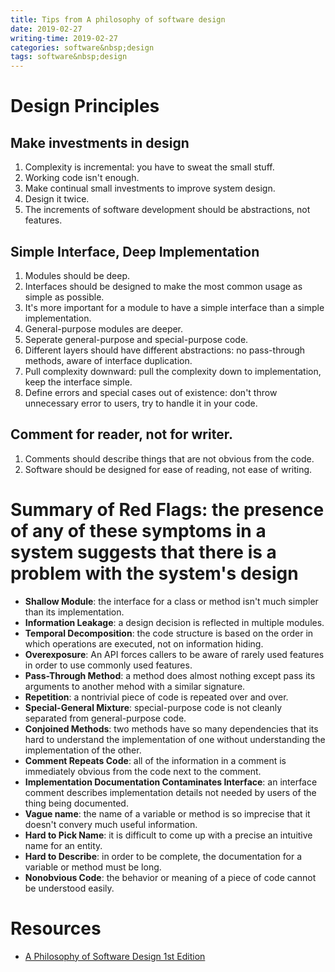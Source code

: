 ```yaml
---
title: Tips from A philosophy of software design
date: 2019-02-27
writing-time: 2019-02-27
categories: software&nbsp;design
tags: software&nbsp;design
---
```


# Design Principles

## Make investments in design

1. Complexity is incremental: you have to sweat the small stuff.
1. Working code isn't enough.
1. Make continual small investments to improve system design.
1. Design it twice.
1. The increments of software development should be abstractions, not features.

## Simple Interface, Deep Implementation

1. Modules should be deep.
1. Interfaces should be designed to make the most common usage as simple as possible.
1. It's more important for a module to have a simple interface than a simple implementation.
1. General-purpose modules are deeper.
1. Seperate general-purpose and special-purpose code.
1. Different layers should have different abstractions: no pass-through methods, aware of interface duplication.
1. Pull complexity downward: pull the complexity down to implementation, keep the interface simple.
1. Define errors and special cases out of existence: don't throw unnecessary error to users, try to handle it in your code.

## Comment for reader, not for writer.

1. Comments should describe things that are not obvious from the code.
1. Software should be designed for ease of reading, not ease of writing.


# Summary of Red Flags: the presence of any of these symptoms in a system suggests that there is a problem with the system's design

+ **Shallow Module**: the interface for a class or method isn't much simpler than its implementation.
+ **Information Leakage**: a design decision is reflected in multiple modules.
+ **Temporal Decomposition**: the code structure is based on the order in which operations are executed, not on information hiding.
+ **Overexposure**: An API forces callers to be aware of rarely used features in order to use commonly used features.
+ **Pass-Through Method**: a method does almost nothing except pass its arguments to another mehod with a similar signature.
+ **Repetition**: a nontrivial piece of code is repeated over and over.
+ **Special-General Mixture**: special-purpose code is not cleanly separated from general-purpose code.
+ **Conjoined Methods**: two methods have so many dependencies that its hard to understand the implementation of one without understanding the implementation of the other.
+ **Comment Repeats Code**: all of the information in a comment is immediately obvious from the code next to the comment.
+ **Implementation Documentation Contaminates Interface**: an interface comment describes implementation details not needed by users of the thing being documented.
+ **Vague name**: the name of a variable or method is so imprecise that it doesn't convery much useful information.
+ **Hard to Pick Name**: it is difficult to come up with a precise an intuitive name for an entity.
+ **Hard to Describe**: in order to be complete, the documentation for a variable or method must be long.
+ **Nonobvious Code**: the behavior or meaning of a piece of code cannot be understood easily.


# Resources

+ [A Philosophy of Software Design 1st Edition](https://www.amazon.com/Philosophy-Software-Design-John-Ousterhout/dp/1732102201)
